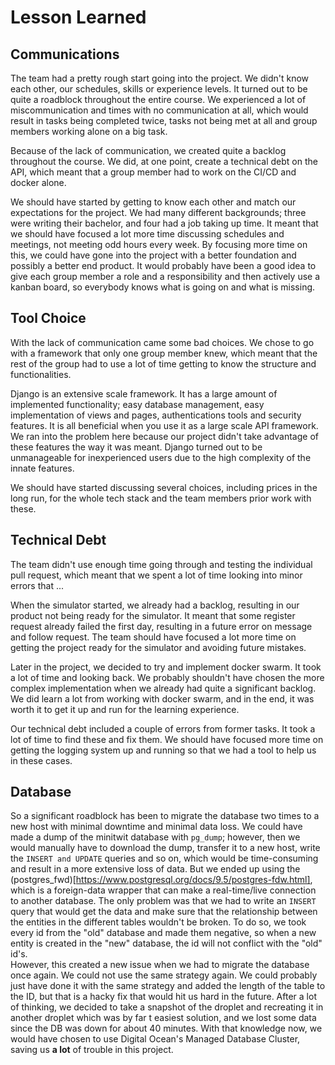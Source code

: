 
# Lesson Learned

## Communications

The team had a pretty rough start going into the project. We didn't know each other, our schedules, skills or experience levels. It turned out to be quite a roadblock throughout the entire course. We experienced a lot of miscommunication and times with no communication at all, which would result in tasks being completed twice, tasks not being met at all and group members working alone on a big task.

Because of the lack of communication, we created quite a backlog throughout the course. We did, at one point, create a technical debt on the API, which meant that a group member had to work on the CI/CD and docker alone.

We should have started by getting to know each other and match our expectations for the project. We had many different backgrounds; three were writing their bachelor, and four had a job taking up time. It meant that we should have focused a lot more time discussing schedules and meetings, not meeting odd hours every week. By focusing more time on this, we could have gone into the project with a better foundation and possibly a better end product. It would probably have been a good idea to give each group member a role and a responsibility and then actively use a kanban board, so everybody knows what is going on and what is missing.


## Tool Choice

With the lack of communication came some bad choices. We chose to go with a framework that only one group member knew, which meant that the rest of the group had to use a lot of time getting to know the structure and functionalities.

Django is an extensive scale framework. It has a large amount of implemented functionality; easy database management, easy implementation of views and pages, authentications tools and security features. It is all beneficial when you use it as a large scale API framework. We ran into the problem here because our project didn't take advantage of these features the way it was meant. Django turned out to be unmanageable for inexperienced users due to the high complexity of the innate features.

We should have started discussing several choices, including prices in the long run, for the whole tech stack and the team members prior work with these.

## Technical Debt

The team didn't use enough time going through and testing the individual pull request, which meant that we spent a lot of time looking into minor errors that ...

When the simulator started, we already had a backlog, resulting in our product not being ready for the simulator. It meant that some register request already failed the first day, resulting in a future error on message and follow request. The team should have focused a lot more time on getting the project ready for the simulator and avoiding future mistakes. 

Later in the project, we decided to try and implement docker swarm. It took a lot of time and looking back. We probably shouldn't have chosen the more complex implementation when we already had quite a significant backlog. We did learn a lot from working with docker swarm, and in the end, it was worth it to get it up and run for the learning experience.

Our technical debt included a couple of errors from former tasks. It took a lot of time to find these and fix them. We should have focused more time on getting the logging system up and running so that we had a tool to help us in these cases.

## Database 

So a significant roadblock has been to migrate the database two times to a new host with minimal downtime and minimal data loss. We could have made a dump of the minitwit database with `pg_dump`; however, then we would manually have to download the dump, transfer it to a new host, write the `INSERT and UPDATE` queries and so on, which would be time-consuming and result in a more extensive loss of data. But we ended up using the (postgres_fwd)[https://www.postgresql.org/docs/9.5/postgres-fdw.html], which is a foreign-data wrapper that can make a real-time/live connection to another database. The only problem was that we had to write an `INSERT` query that would get the data and make sure that the relationship between the entities in the different tables wouldn't be broken. To do so, we took every id from the "old" database and made them negative, so when a new entity is created in the "new" database, the id will not conflict with the "old" id's.  
However, this created a new issue when we had to migrate the database once again. We could not use the same strategy again. We could probably just have done it with the same strategy and added the length of the table to the ID, but that is a hacky fix that would hit us hard in the future. After a lot of thinking, we decided to take a snapshot of the droplet and recreating it in another droplet which was by far t easiest solution, and we lost some data since the DB was down for about 40 minutes. With that knowledge now, we would have chosen to use Digital Ocean's Managed Database Cluster, saving us **a lot** of trouble in this project.
